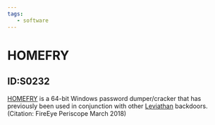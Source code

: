 ```yaml
---
tags:
   - software
---
```

# HOMEFRY
## ID:S0232
[HOMEFRY](/mitre/software/S0232) is a 64-bit Windows password dumper/cracker that has previously been used in conjunction with other [Leviathan](/mitre/groups/G0065) backdoors. (Citation: FireEye Periscope March 2018)

